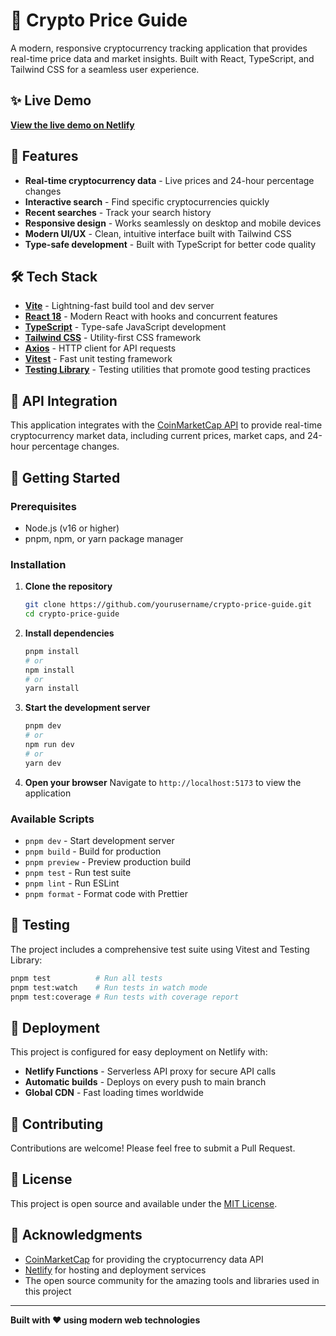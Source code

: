 # 🚀 Crypto Price Guide

A modern, responsive cryptocurrency tracking application that provides real-time price data and market insights. Built with React, TypeScript, and Tailwind CSS for a seamless user experience.

## ✨ Live Demo

**[View the live demo on Netlify](https://transcendent-entremet-62d473.netlify.app/)**

## 🎯 Features

- **Real-time cryptocurrency data** - Live prices and 24-hour percentage changes
- **Interactive search** - Find specific cryptocurrencies quickly
- **Recent searches** - Track your search history
- **Responsive design** - Works seamlessly on desktop and mobile devices
- **Modern UI/UX** - Clean, intuitive interface built with Tailwind CSS
- **Type-safe development** - Built with TypeScript for better code quality

## 🛠️ Tech Stack

- **[Vite](https://vitejs.dev)** - Lightning-fast build tool and dev server
- **[React 18](https://reactjs.org)** - Modern React with hooks and concurrent features
- **[TypeScript](https://www.typescriptlang.org)** - Type-safe JavaScript development
- **[Tailwind CSS](https://tailwindcss.com)** - Utility-first CSS framework
- **[Axios](https://axios-http.com)** - HTTP client for API requests
- **[Vitest](https://vitest.dev)** - Fast unit testing framework
- **[Testing Library](https://testing-library.com)** - Testing utilities that promote good testing practices

## 🔌 API Integration

This application integrates with the [CoinMarketCap API](https://coinmarketcap.com/api/) to provide real-time cryptocurrency market data, including current prices, market caps, and 24-hour percentage changes.

## 🚀 Getting Started

### Prerequisites

- Node.js (v16 or higher)
- pnpm, npm, or yarn package manager

### Installation

1. **Clone the repository**
   ```bash
   git clone https://github.com/yourusername/crypto-price-guide.git
   cd crypto-price-guide
   ```

2. **Install dependencies**
   ```bash
   pnpm install
   # or
   npm install
   # or
   yarn install
   ```

3. **Start the development server**
   ```bash
   pnpm dev
   # or
   npm run dev
   # or
   yarn dev
   ```

4. **Open your browser**
   Navigate to `http://localhost:5173` to view the application

### Available Scripts

- `pnpm dev` - Start development server
- `pnpm build` - Build for production
- `pnpm preview` - Preview production build
- `pnpm test` - Run test suite
- `pnpm lint` - Run ESLint
- `pnpm format` - Format code with Prettier

## 🧪 Testing

The project includes a comprehensive test suite using Vitest and Testing Library:

```bash
pnpm test          # Run all tests
pnpm test:watch    # Run tests in watch mode
pnpm test:coverage # Run tests with coverage report
```

## 📱 Deployment

This project is configured for easy deployment on Netlify with:

- **Netlify Functions** - Serverless API proxy for secure API calls
- **Automatic builds** - Deploys on every push to main branch
- **Global CDN** - Fast loading times worldwide

## 🤝 Contributing

Contributions are welcome! Please feel free to submit a Pull Request.

## 📄 License

This project is open source and available under the [MIT License](LICENSE).

## 🙏 Acknowledgments

- [CoinMarketCap](https://coinmarketcap.com/) for providing the cryptocurrency data API
- [Netlify](https://netlify.com/) for hosting and deployment services
- The open source community for the amazing tools and libraries used in this project

---

**Built with ❤️ using modern web technologies**
